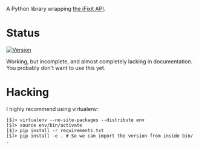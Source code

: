 A Python library wrapping [the iFixit API].

[the iFixit API]: https://www.ifixit.com/api/2.0/doc

# Status

[![Version](https://pypip.in/v/pyfixit/badge.png)](https://crate.io/package/pyfixit)

Working, but incomplete, and almost completely lacking in documentation.  You
probably don't want to use this yet.

# Hacking

I highly recommend using virtualenv:

    [$]> virtualenv --no-site-packages --distribute env
    [$]> source env/bin/activate
    [$]> pip install -r requirements.txt
    [$]> pip install -e . # So we can import the version from inside bin/ .

